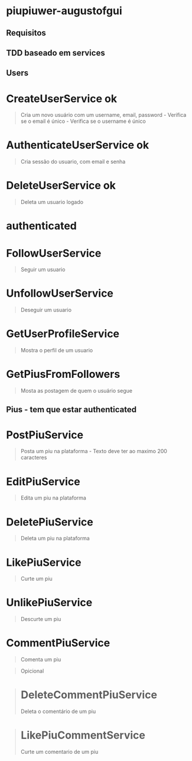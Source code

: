 # piupiuwer-augustofgui

## Requisitos

## TDD baseado em services

## Users

# CreateUserService ok
> Cria um novo usuário com um username, email, password
    - Verifica se o email é único
    - Verifica se o username é único

# AuthenticateUserService ok
> Cria sessão do usuario, com email e senha

# DeleteUserService ok
> Deleta um usuario logado

# authenticated
# FollowUserService
> Seguir um usuario

# UnfollowUserService
> Deseguir um usuario

# GetUserProfileService
> Mostra o perfil de um usuario

# GetPiusFromFollowers
> Mosta as postagem de quem o usuário segue

## Pius - tem que estar authenticated

# PostPiuService
> Posta um piu na plataforma
    - Texto deve ter ao maximo 200 caracteres

# EditPiuService
> Edita um piu na plataforma

# DeletePiuService
> Deleta um piu na plataforma

# LikePiuService
> Curte um piu

# UnlikePiuService
> Descurte um piu

# CommentPiuService
> Comenta um piu

> Opicional

># DeleteCommentPiuService
> Deleta o comentário de um piu

># LikePiuCommentService
> Curte um comentario de um piu






